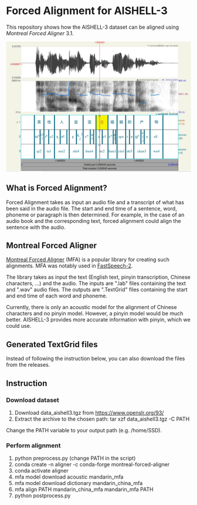 # Forced Alignment for AISHELL-3

This repository shows how the AISHELL-3 dataset can be aligned using *Montreal Forced Aligner* 3.1.

![Alt text](praat.jpg?raw=true)

## What is Forced Alignment?

Forced Alignment takes as input an audio file and a transcript of what has been said in the audio file. The start and end time of a sentence, word, phoneme or paragraph is then determined. For example, in the case of an audio book and the corresponding text, forced alignment could align the sentence with the audio.

## Montreal Forced Aligner

[Montreal Forced Aligner](https://montreal-forced-aligner.readthedocs.io/en/latest/) (MFA) is a popular library for creating such alignments. MFA was notably used in [FastSpeech-2](https://arxiv.org/pdf/2006.04558).

The library takes as input the text (English text, pinyin transcription, Chinese characters, ...) and the audio. The inputs are ".lab" files containing the text and ".wav" audio files. The outputs are ".TextGrid" files containing the start and end time of each word and phoneme.

Currently, there is only an acoustic model for the alignment of Chinese characters and no pinyin model. However, a pinyin model would be much better. AISHELL-3 provides more accurate information with pinyin, which we could use.

## Generated TextGrid files

Instead of following the instruction below, you can also download the files from the releases.

## Instruction

### Download dataset

1. Download data_aishell3.tgz from https://www.openslr.org/93/
2. Extract the archive to the chosen path: tar xzf data_aishell3.tgz -C PATH

Change the PATH variable to your output path (e.g. /home/SSD).

### Perform alignment

1. python preprocess.py (change PATH in the script)
2. conda create -n aligner -c conda-forge montreal-forced-aligner
3. conda activate aligner
4. mfa model download acoustic mandarin_mfa
5. mfa model download dictionary mandarin_china_mfa
6. mfa align PATH mandarin_china_mfa mandarin_mfa PATH
7. python postprocess.py